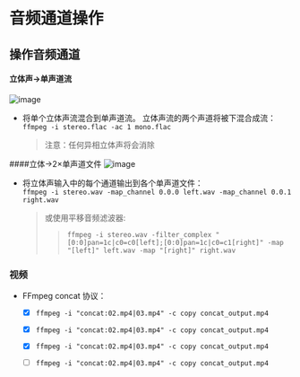 # 音频通道操作
## 操作音频通道
#### 立体声→单声道流
![image](https://trac.ffmpeg.org/raw-attachment/wiki/AudioChannelManipulation/stereo_mono.png)
*  将单个立体声流混合到单声道流。 立体声流的两个声道将被下混合成流：     
    `ffmpeg -i stereo.flac -ac 1 mono.flac`
    >注意：任何异相立体声将会消除   
    
####立体→2×单声道文件
![image](https://trac.ffmpeg.org/raw-attachment/wiki/AudioChannelManipulation/stereo_2mono_outputs.png)    
*  将立体声输入中的每个通道输出到各个单声道文件：     
    `ffmpeg -i stereo.wav -map_channel 0.0.0 left.wav -map_channel 0.0.1 right.wav`      
    >或使用平移音频滤波器:   
    >> `ffmpeg -i stereo.wav -filter_complex "[0:0]pan=1c|c0=c0[left];[0:0]pan=1c|c0=c1[right]" -map "[left]" left.wav -map "[right]" right.wav`
    
    
### 视频
*  FFmpeg concat 协议：     
    - [x] `ffmpeg -i "concat:02.mp4|03.mp4" -c copy concat_output.mp4`   
    - [x] `ffmpeg -i "concat:02.mp4|03.mp4" -c copy concat_output.mp4`   
    - [x] `ffmpeg -i "concat:02.mp4|03.mp4" -c copy concat_output.mp4`
    - [ ] `ffmpeg -i "concat:02.mp4|03.mp4" -c copy concat_output.mp4`
    
  
      

    

